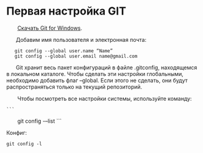 # Первая настройка GIT

&emsp; &ensp; [Скачать Git for Windows](https://git-scm.com/downloads).

   Добавим имя пользователя и электронная почта:

   ```
   git config --global user.name “Name”
   git config --global user.email name@gmail.com
   ```

   Git хранит весь пакет конфигураций в файле .gitconfig, находящемся в локальном каталоге. Чтобы сделать эти настройки глобальными, необходимо добавить флаг –global. Если этого не сделать, они будут распространяться только на текущий репозиторий.

    Чтобы посмотреть все настройки системы, используйте команду:
    
    ```
    git config -–list
    ```
    
  Конфиг:
  ```
  git config -l
  ```
